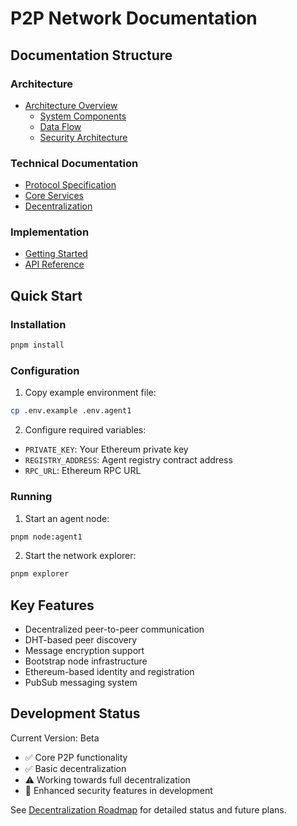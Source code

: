 # P2P Network Documentation

## Documentation Structure

### Architecture

- [Architecture Overview](reference/architecture/overview.md)
  - [System Components](reference/architecture/components.md)
  - [Data Flow](reference/architecture/overview.md#data-flow)
  - [Security Architecture](reference/architecture/overview.md#security)

### Technical Documentation

- [Protocol Specification](reference/technical/README.md)
- [Core Services](reference/technical/README.md#services)
- [Decentralization](reference/technical/README.md#decentralization)

### Implementation

- [Getting Started](documentation/getting-started/introduction.md)
- [API Reference](reference/api/overview.md)

## Quick Start

### Installation

```bash
pnpm install
```

### Configuration

1. Copy example environment file:

```bash
cp .env.example .env.agent1
```

2. Configure required variables:

- `PRIVATE_KEY`: Your Ethereum private key
- `REGISTRY_ADDRESS`: Agent registry contract address
- `RPC_URL`: Ethereum RPC URL

### Running

1. Start an agent node:

```bash
pnpm node:agent1
```

2. Start the network explorer:

```bash
pnpm explorer
```

## Key Features

- Decentralized peer-to-peer communication
- DHT-based peer discovery
- Message encryption support
- Bootstrap node infrastructure
- Ethereum-based identity and registration
- PubSub messaging system

## Development Status

Current Version: Beta

- ✅ Core P2P functionality
- ✅ Basic decentralization
- ⚠️ Working towards full decentralization
- 🚧 Enhanced security features in development

See [Decentralization Roadmap](reference/technical/decentralization.md) for detailed status and future plans.
